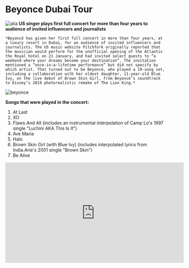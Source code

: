 #  Beyonce Dubai Tour


![alia](https://metro.co.uk/wp-content/uploads/2023/01/SEI_141239694-599e.jpg?quality=90&strip=all)
**US singer plays first full concert for more than four years to audience of invited influencers and journalists**

    *Beyoncé has given her first full concert in more than four years, at a luxury resort in Dubai, for an audience of invited influencers and journalists. The US music website Pitchfork originally reported that the musician would perform for the unofficial opening of the Atlantis the Royal hotel on 21 January, and had invited select guests to “a weekend where your dreams become your destination”. The invitation mentioned a “once-in-a-lifetime performance” but did not specify by which artist. That turned out to be Beyoncé, who played a 19-song set, including a collaboration with her oldest daughter, 11-year-old Blue Ivy, on the live debut of Brown Skin Girl, from Beyoncé’s soundtrack to Disney’s 2019 photorealistic remake of The Lion King.*  

 ![beyonce](https://i.guim.co.uk/img/media/d5a5520468147eeb1df0009846772aea66b00a2b/0_3395_5504_3302/master/5504.jpg?width=620&dpr=1&s=none)

 **Songs that were played in the concert:**
1. At Last
2. XO
3. Flaws And All (includes an instrumental interpolation of Camp Lo's 1997 single "Luchini AKA This Is It")
4. Ave Maria
5. Halo
6. Brown Skin Girl (with Blue Ivy) (includes interpolated lyrics from India.Arie's 2001 single "Brown Skin")
7. Be Alive 

<iframe width="560" height="315" src="https://www.youtube.com/embed/lGc987l1L1A?si=O_OhVtYUxu-CP6Lk" title="YouTube video player" frameborder="0" allow="accelerometer; autoplay; clipboard-write; encrypted-media; gyroscope; picture-in-picture; web-share" allowfullscreen></iframe>

